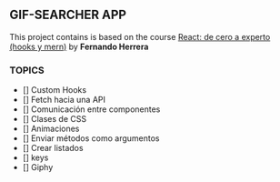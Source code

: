 ## GIF-SEARCHER APP


This project contains is based on the course [React: de cero a experto (hooks y mern)](https://www.udemy.com/share/103dsUBksSdFlTQHQ=/) by **Fernando Herrera**

### TOPICS
- [] Custom Hooks
- [] Fetch hacia una API
- [] Comunicación entre componentes
- [] Clases de CSS
- [] Animaciones
- [] Enviar métodos como argumentos
- [] Crear listados
- [] keys
- [] Giphy